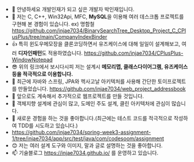 - 👋 안녕하세요 개발인재가 되고 싶은 개발자 박인재입니다.
- 👀 저는 C, C++, Win32Api, MFC, **MySQL**을 이용해 여러 데스크톱 프로젝트를 구현해 본 경험이 있습니다. ex) 명함철 https://github.com/injae7034/BinarySearchTree_Desktop_Project_C_CPlusPlus/tree/main/CompanyIndexBinder
- 👍 특히 윈도우메모장을 클론코딩하면서 유즈케이스에 대해 일일이 설계해보고, 여러 **디자인패턴**도 적용하였습니다. https://github.com/injae7034/CPlusPlus-WindowNotepad
- 😎 위의 링크에서 보시다시피 저는 설계시 **메모리맵, 클래스다이어그램, 유즈케이스 등을 적극적으로 이용합니다.**
- 🎉 최근에 자바와 스프링, JPA와 헥사고날 아키텍처를 사용해 간단한 토이프로젝트를 만들었습니다. https://github.com/injae7034/web_project_addressbook
- 🌱 앞으로도 계속해서 추가적으로 웹프로젝트를 만들 것입니다.
- 💞️ 객체지향 설계에 관심이 많고, 도메인 주도 설계, 클린 아키텍처에 관심이 많습니다.
- 🤔 새로운 경험을 하는 것을 좋아합니다.(최근에는 테스트 코드를 적극적으로 작성하여 TDD를 시도하고 있습니다.)
- https://github.com/injae7034/spring-week3-assignment-1/tree/injae7034/app/src/test/java/com/codesoom/assignment
- 😊 저는 여러 설계 도구와 이미지, 말과 글로 설명하는 것을 좋아합니다.
- 📫 기술블로그 https://injae7034.github.io/ 를 운영하고 있습니다.

<!---
injae7034/injae7034 is a ✨ special ✨ repository because its `README.md` (this file) appears on your GitHub profile.
You can click the Preview link to take a look at your changes.
--->
